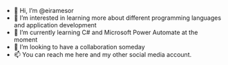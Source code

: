 - 👋 Hi, I’m @eiramesor
- 👀 I’m interested in learning more about different programming languages and application development
- 🌱 I’m currently learning C# and Microsoft Power Automate at the moment
- 💞️ I’m looking to have a collaboration someday
- 📫 You can reach me here and my other social media account.

<!---
eiramesor/eiramesor is a ✨ special ✨ repository because its `README.md` (this file) appears on your GitHub profile.
You can click the Preview link to take a look at your changes.
--->
